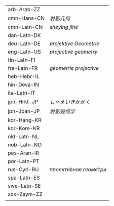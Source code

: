| | |
|-|-|
| arb-Arab-ZZ |  |
| cmn-Hans-CN | _射影几何_ |
| cmn-Latn-CN | _shèyǐng jǐhé_ |
| dan-Latn-DK |  |
| deu-Latn-DE | _projektive Geometrie_ |
| eng-Latn-US | _projective geometry_ |
| fin-Latn-FI |  |
| fra-Latn-FR | _géométrie projective_ |
| heb-Hebr-IL |  |
| hin-Deva-IN |  |
| ita-Latn-IT |  |
| jpn-Hrkt-JP | _しゃえいきかがく_ |
| jpn-Jpan-JP | _射影幾何学_ |
| kor-Hang-KR |  |
| kor-Kore-KR |  |
| nld-Latn-NL |  |
| nob-Latn-NO |  |
| pes-Aran-IR |  |
| por-Latn-PT |  |
| rus-Cyrl-RU | _проекти́вная геоме́три_ |
| spa-Latn-ES |  |
| swe-Latn-SE |  |
| zxx-Zsym-ZZ |  |
|  |  |